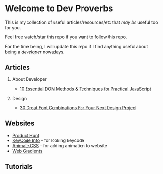 # Welcome to Dev Proverbs

This is my collection of useful articles/resources/etc that *may be* useful too for you.

Feel free watch/star this repo if you want to follow this repo.

For the time being, I will update this repo if I find anything useful about being a *developer* nowadays.

## Articles
1. About Developer
    - [10 Essential DOM Methods & Techniques for Practical JavaScript](https://www.impressivewebs.com/10-essential-dom-methods-techniques-for-practical-javascript/)

2. Design
    - [30 Great Font Combinations For Your Next Design Project](https://digitalsynopsis.com/design/best-font-combinations-typeface-pairings-guide/)

## Websites
- [Product Hunt](https://www.producthunt.com/)
- [KeyCode Info](http://keycode.info/) - for looking keycode
- [Animate.CSS](https://daneden.github.io/animate.css/) - for adding animation to website
- [Web Gradients](https://webgradients.com/)

## Tutorials
